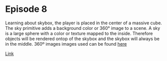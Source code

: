 # Episode 8
Learning about skybox, the player is placed in the center of a massive cube. The sky primitive adds a background color or 360° image to a scene. A sky is a large sphere with a color or texture mapped to the inside. Therefore objects will be rendered ontop of the skybox and the skybox will always be in the middle. 360º images images used can be found [here](https://www.flickr.com/search/?text=equirectangular&license=4%2C5%2C9%2C10)

[Link](http://luvneesh.me/A-Frame_WebVR/Ep8/)